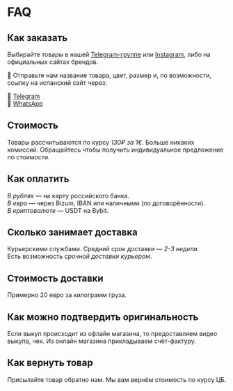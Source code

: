 # FAQ

## Как заказать

Выбирайте товары в нашей [Telegram-группе](https://t.me/wear_brands_spain) или [Instagram](https://www.instagram.com/wearbrand.s/), либо на официальных сайтах брендов.

💬 Отправьте нам название товара, цвет, размер и, по возможности, ссылку на испанский сайт через:  

📲 [Telegram](https://t.me/nikaa_fit)  
📲 [WhatsApp](https://wa.me/653037409)  

## Стоимость

Товары рассчитываются по курсу *130₽ за 1€*. Больше никаких комиссий.
Обращайтесь чтобы получить индивидуальное предложение по стоимости. 

## Как оплатить

*В рублях* — на карту российского банка.  
*В евро* — через Bizum, IBAN или наличными (по договорённости).  
*В криптовалюте* — USDT на Bybit.  

## Сколько занимает доставка

Курьерскими службами. Средний срок доставки — *2-3 недели*.  
Есть возможность *срочной доставки курьером*.  

## Стоимость доставки

Примерно 20 евро за килограмм груза.

## Как можно подтвердить оригинальность

Если выкуп происходит из офлайн магазина, то предоставляем видео выкупа, чек.
Из онлайн магазина прикладываем счёт-фактуру.

## Как вернуть товар

Присылайте товар обратно нам. Мы вам вернём стоимость по курсу ЦБ.